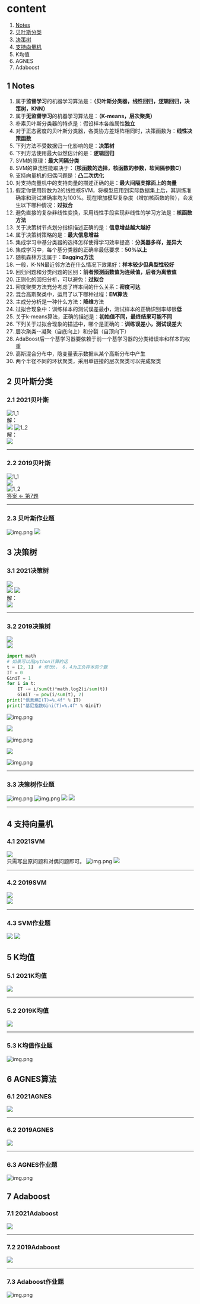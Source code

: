 # content

1. [Notes](#1-Notes)
2. [贝叶斯分类](#2-贝叶斯分类)
3. [决策树](#3-决策树)
4. [支持向量机](#4-支持向量机)
5. K均值
6. AGNES
7. Adaboost

## 1 Notes

1. 属于**监督学习**的机器学习算法是：**（贝叶斯分类器，线性回归，逻辑回归，决策树，KNN）**
2. 属于**无监督学习**的机器学习算法是：**（K-means，层次聚类）**
3. 朴素贝叶斯分类器的特点是：假设样本各维属性**独立**
4. 对于正态密度的贝叶斯分类器，各类协方差矩阵相同时，决策函数为：**线性决策函数**
5. 下列方法不受数据归一化影响的是：**决策树**
6. 下列方法使用最大似然估计的是：**逻辑回归**
7. SVM的原理：**最大间隔分类**
8. SVM的算法性能取决于：**（核函数的选择，核函数的参数，软间隔参数C）**
9. 支持向量机的归偶问题是：**凸二次优化**
10. 对支持向量机中的支持向量的描述正确的是：**最大间隔支撑面上的向量**
11. 假定你使用阶数为2的线性核SVM，将模型应用到实际数据集上后，其训练准确率和测试准确率均为100%。现在增加模型复杂度（增加核函数的阶），会发生以下哪种情况：**过拟合**
12. 避免直接的复杂非线性变换，采用线性手段实现非线性的学习方法是：**核函数方法**
13. 关于决策树节点划分指标描述正确的是：**信息增益越大越好**
14. 属于决策树策略的是：**最大信息增益**
15. 集成学习中基分类器的选择怎样使得学习效率提高：**分类器多样，差异大**
16. 集成学习中，每个基分类器的正确率最低要求：**50%以上**
17. 随机森林方法属于：**Bagging方法**
18. 一般，K-NN最近邻方法在什么情况下效果好：**样本较少但典型性较好**
19. 回归问题和分类问题的区别：**前者预测函数值为连续值，后者为离散值**
20. 正则化的回归分析，可以避免：**过拟合**
21. 密度聚类方法充分考虑了样本间的什么关系：**密度可达**
22. 混合高斯聚类中，运用了以下哪种过程：**EM算法**
23. 主成分分析是一种什么方法：**降维**方法
24. 过拟合现象中：训练样本的测试误差最**小**，测试样本的正确识别率却很**低**
25. 关于k-means算法，正确的描述是：**初始值不同，最终结果可能不同**
26. 下列关于过拟合现象的描述中，哪个是正确的：**训练误差小，测试误差大**
27. 层次聚类--凝聚（自底向上）和分裂（自顶向下）
28. AdaBoost后一个基学习器要依赖于前一个基学习器的分类错误率和样本的权重
29. 高斯混合分布中，隐变量表示数据从某个高斯分布中产生
30. 两个半径不同的环状聚类，采用单链接的层次聚类可以完成聚类

## 2 贝叶斯分类

### 2.1 2021贝叶斯

![1_1](img/2021/t1_1.png)  
解：  
![](img/ans2021/a1_1.jpg)
![1_2](img/2021/t1_2.png)  
解：  
![](img/ans2021/a1_2.jpg)

---

### 2.2 2019贝叶斯

![1_1](img/2021/w1_1.png)  
![](img/ans2021/t19_1.jpg)  
![1_2](img/2021/w1_2.png)  
[答案 <- 第7题](https://www.jianshu.com/p/8ddc0876dc3b)

---

### 2.3 贝叶斯作业题

![img.png](img/2021/z1img.png)
![](img/ans2021/z1.jpg)

## 3 决策树

### 3.1 2021决策树

![](img/2021/t111.png)  
![](img/2021/t2_1.png)
![](img/2021/t2_2.png)  
解：  
![](img/ans2021/a2.jpg)

---

### 3.2 2019决策树

![](img/2021/w222.png)  
![](img/2021/w2_1.png)  

```python
import math
# 如果可以用python计算的话
t = [2, 1]  # 修改t， 6，4为正负样本的个数
IT = 0
GiniT = 1
for i in t:
    IT -= i/sum(t)*math.log2(i/sum(t))
    GiniT -= pow(i/sum(t), 2)
print("信息熵I(T)=%.4f" % IT)
print("基尼指数Gini(T)=%.4f" % GiniT)
```

![img.png](img/tree1.png)

![](img/2021/w2_2.png)  

![img.png](img/tree2.png)

![](img/2021/w2_3.png)

![img.png](img/tree3.png)

---

### 3.3 决策树作业题

![img.png](img/2021/z2_1img.png)
![img.png](img/2021/z2_2img.png)
![](img/ans2021/z2_1.jpg)
![](img/ans2021/z2_2.jpg)

---

## 4 支持向量机

### 4.1 2021SVM

![](img/2021/t3.png)  
只需写出原问题和对偶问题即可。
![img.png](img/ans2021/SVMimg.png)
![](img/ans2021/a3.jpg)

---

### 4.2 2019SVM

![](img/2021/w3.png)  
![](img/ans2021/t19_3.jpg)

---

### 4.3 SVM作业题
![](img/ans2021/z3_2.jpg)
![](img/ans2021/z3_1.jpg)

## 5 K均值

### 5.1 2021K均值

![](img/2021/t4.png)

---

### 5.2 2019K均值

![](img/2021/w6.png)

---

### 5.3 K均值作业题

![img.png](img/2021/Kmimg.png)

## 6 AGNES算法

### 6.1 2021AGNES

![](img/2021/t6.png)

---

### 6.2 2019AGNES

![](img/2021/w5.png)

---

### 6.3 AGNES作业题

![img.png](img/2021/AGNESimg.png)

## 7 Adaboost

### 7.1 2021Adaboost

![](img/2021/t5.png)

---

### 7.2 2019Adaboost

![](img/2021/w7.png)

---

### 7.3 Adaboost作业题

![img.png](img/2021/ADAboostimg.png)
